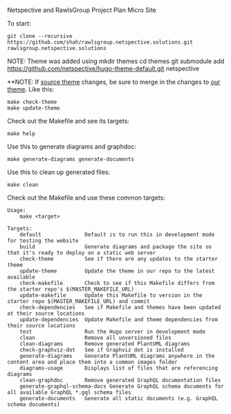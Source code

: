 Netspective and RawlsGroup Project Plan Micro Site

To start:

    git clone --recursive https://github.com/shah/rawlsgroup.netspective.solutions.git rawlsgroup.netspective.solutions
    
NOTE: Theme was added using
    mkdir themes
    cd themes
    git submodule add https://github.com/netspective/hugo-theme-default.git netspective

**NOTE: If [source theme](https://github.com/matcornic/hugo-theme-learn.git) changes, be sure to merge in the changes to [our theme](https://github.com/netspective/hugo-theme-default.git). Like this:

    make check-theme
    make update-theme

Check out the Makefile and see its targets:

    make help

Use this to generate diagrams and graphdoc:

    make generate-diagrams generate-documents

Use this to clean up generated files:

    make clean

Check out the Makefile and use these common targets:

    Usage:
        make <target>

    Targets:
        default              Default is to run this in development mode for testing the website
        build                Generate diagrams and package the site so that it's ready to deploy on a static web server
        check-theme          See if there are any updates to the starter theme
        update-theme         Update the theme in our repo to the latest available
        check-makefile       Check to see if this Makefile differs from the starter repo's $(MASTER_MAKEFILE_URL)
        update-makefile      Update this Makefile to version in the starter repo $(MASTER_MAKEFILE_URL) and commit
        check-dependencies   See if Makefile and themes have been updated at their source locations
        update-dependencies  Update Makefile and theme dependencies from their source locations
        test                 Run the Hugo server in development mode
        clean                Remove all unversioned files
        clean-diagrams       Remove generated PlantUML diagrams
        check-graphviz-dot   See if Graphviz dot is installed
        generate-diagrams    Generate PlantUML diagrams anywhere in the content area and place them into a common images folder
        diagrams-usage       Displays list of files that are referencing diagrams
        clean-graphdoc       Remove generated GraphQL documentation files
        generate-graphql-schema-docs Generate GraphQL schema documents for all available GraphQL *.gql schema files
        generate-documents   Generate all static documents (e.g. GraphQL schema documents)
